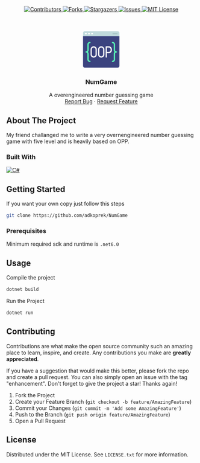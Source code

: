 <a name="readme-top"></a>

<p align="center">
  <a href="https://github.com/adkoprek/NumGame/graphs/contributors">
	  <img src="https://img.shields.io/github/contributors/adkoprek/NumGame.svg?style=for-the-badge" alt="Contributors">
  </a>
  <a href="https://github.com/adkoprek/NumGame/network/members">
	  <img src="https://img.shields.io/github/forks/adkoprek/NumGame.svg?style=for-the-badge" alt="Forks">
  </a>
  <a href="https://github.com/adkoprek/NumGame/stargazers">
	  <img src="https://img.shields.io/github/stars/adkoprek/NumGame.svg?style=for-the-badge" alt="Stargazers">
  </a>
  <a href="https://github.com/adkoprek/NumGame/issues">
	  <img src="https://img.shields.io/github/issues/adkoprek/NumGame.svg?style=for-the-badge" alt="Issues">
  </a>
  <a href="https://github.com/adkoprek/NumGame/blob/master/LICENSE.txt">
	  <img src="https://img.shields.io/github/license/adkoprek/NumGame.svg?style=for-the-badge" alt="MIT License">
  </a>
</p>
<br />

<br />
<div align="center">
  <a href="https://github.com/adkoprek/NumGame">
    <img src="assets/logo.svg" width=100 alt="Logo">
  </a>

  <h3 align="center">NumGame</h3>

  <p align="center">
    A overengineered number guessing game
    <br />
    <a href="https://github.com/adkoprek/NumGame/issues/new?labels=bug&template=bug-report---.md">Report Bug</a>
    ·
    <a href="https://github.com/adkoprek/NumGame/issues/new?labels=enhancement&template=feature-request---.md">Request Feature</a>
  </p>
</div>

## About The Project

My friend challanged me to write a very overnengineered number guessing game with five level and is heavily based on OPP.

### Built With
[![C#][cs.js]][cs-url]

## Getting Started

If you want your own copy just follow this steps

```bash
git clone https://github.com/adkoprek/NumGame
```

### Prerequisites

Minimum required sdk and runtime is `.net6.0`

## Usage

Compile the project
```bash
dotnet build
```

Run the Project 
```bash
dotnet run
```

## Contributing

Contributions are what make the open source community such an amazing place to learn, inspire, and create. Any contributions you make are **greatly appreciated**.

If you have a suggestion that would make this better, please fork the repo and create a pull request. You can also simply open an issue with the tag "enhancement".
Don't forget to give the project a star! Thanks again!

1. Fork the Project
2. Create your Feature Branch (`git checkout -b feature/AmazingFeature`)
3. Commit your Changes (`git commit -m 'Add some AmazingFeature'`)
4. Push to the Branch (`git push origin feature/AmazingFeature`)
5. Open a Pull Request

## License

Distributed under the MIT License. See `LICENSE.txt` for more information.


[cs.js]: https://img.shields.io/badge/C%23-239120?style=for-the-badge&logo=csharp&logoColor=white
[cs-url]: https://dotnet.microsoft.com/languages/csharp
